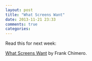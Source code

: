```yaml
---
layout: post
title: "What Screens Want"
date: 2013-11-21 23:33
comments: true
categories: 
---
```


Read this for next week:

[What Screens Want](http://frankchimero.com/what-screens-want/) by
Frank Chimero.
